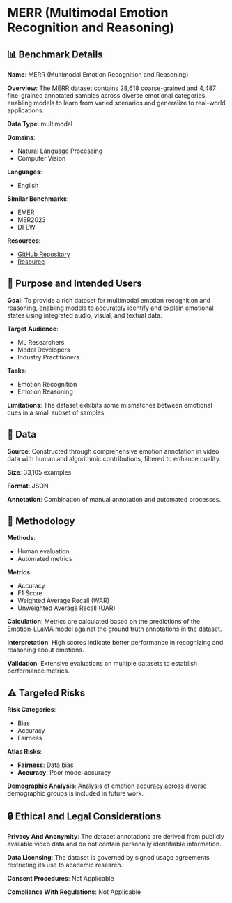 # MERR (Multimodal Emotion Recognition and Reasoning)

## 📊 Benchmark Details

**Name**: MERR (Multimodal Emotion Recognition and Reasoning)

**Overview**: The MERR dataset contains 28,618 coarse-grained and 4,487 fine-grained annotated samples across diverse emotional categories, enabling models to learn from varied scenarios and generalize to real-world applications.

**Data Type**: multimodal

**Domains**:
- Natural Language Processing
- Computer Vision

**Languages**:
- English

**Similar Benchmarks**:
- EMER
- MER2023
- DFEW

**Resources**:
- [GitHub Repository](https://github.com/ZebangCheng/Emotion-LLaMA)
- [Resource](https://huggingface.co/spaces/ZebangCheng/Emotion-LLaMA)

## 🎯 Purpose and Intended Users

**Goal**: To provide a rich dataset for multimodal emotion recognition and reasoning, enabling models to accurately identify and explain emotional states using integrated audio, visual, and textual data.

**Target Audience**:
- ML Researchers
- Model Developers
- Industry Practitioners

**Tasks**:
- Emotion Recognition
- Emotion Reasoning

**Limitations**: The dataset exhibits some mismatches between emotional cues in a small subset of samples.

## 💾 Data

**Source**: Constructed through comprehensive emotion annotation in video data with human and algorithmic contributions, filtered to enhance quality.

**Size**: 33,105 examples

**Format**: JSON

**Annotation**: Combination of manual annotation and automated processes.

## 🔬 Methodology

**Methods**:
- Human evaluation
- Automated metrics

**Metrics**:
- Accuracy
- F1 Score
- Weighted Average Recall (WAR)
- Unweighted Average Recall (UAR)

**Calculation**: Metrics are calculated based on the predictions of the Emotion-LLaMA model against the ground truth annotations in the dataset.

**Interpretation**: High scores indicate better performance in recognizing and reasoning about emotions.

**Validation**: Extensive evaluations on multiple datasets to establish performance metrics.

## ⚠️ Targeted Risks

**Risk Categories**:
- Bias
- Accuracy
- Fairness

**Atlas Risks**:
- **Fairness**: Data bias
- **Accuracy**: Poor model accuracy

**Demographic Analysis**: Analysis of emotion accuracy across diverse demographic groups is included in future work.

## 🔒 Ethical and Legal Considerations

**Privacy And Anonymity**: The dataset annotations are derived from publicly available video data and do not contain personally identifiable information.

**Data Licensing**: The dataset is governed by signed usage agreements restricting its use to academic research.

**Consent Procedures**: Not Applicable

**Compliance With Regulations**: Not Applicable
